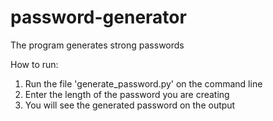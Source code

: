 # password-generator
 The program generates strong passwords

How to run:
1) Run the file 'generate_password.py' on the command line
2) Enter the length of the password you are creating
3) You will see the generated password on the output

